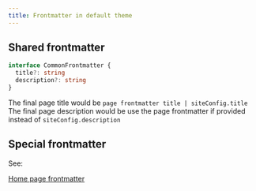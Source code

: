 ```yaml
---
title: Frontmatter in default theme
---
```


## Shared frontmatter

```ts
interface CommonFrontmatter {
  title?: string
  description?: string
}
```

The final page title would be `page frontmatter title | siteConfig.title`  
The final page description would be use the page frontmatter if provided instead of `siteConfig.description`

## Special frontmatter

See:

[Home page frontmatter](/guide/default-theme/home-page/#Frontmatter)